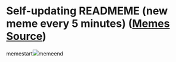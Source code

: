 # Self-updating READMEME (new meme every 5 minutes) ([Memes Source](https://bramses.notion.site/a49c1e962b7646879176ac3b327b6533?v=4d1eda54b170483cb03a40f257231764))

memestart![](https://www.notion.so/image/https%3A%2F%2Fs3-us-west-2.amazonaws.com%2Fsecure.notion-static.com%2Fde0c8ec8-8102-4487-99a7-3f572c1eba7e%2F119EF58F-02B3-43E8-BBD2-8A99ECD7B58C.jpeg?table=block&id=9308bc43-7bba-4c3a-8d00-9e3d8dc63c19&cache=v2)memeend
